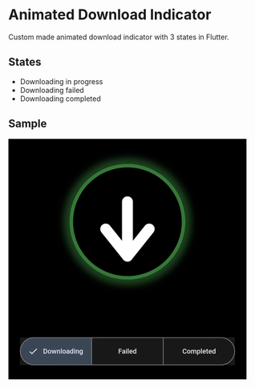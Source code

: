# Animated Download Indicator

Custom made animated download indicator with 3 states in Flutter.

## States
- Downloading in progress
- Downloading failed
- Downloading completed

## Sample
![](https://github.com/GitVNS/Animated-download-indicator/blob/main/sample/sample.gif)

